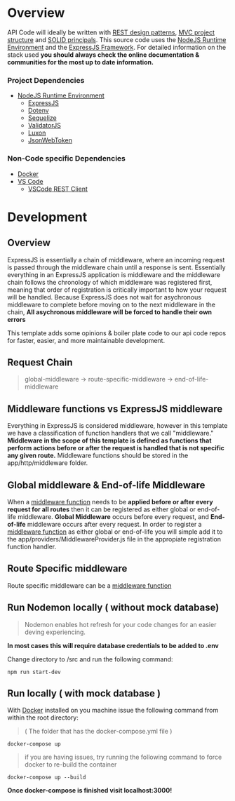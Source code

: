 # Overview

API Code will ideally be written with [REST design patterns](https://blog.stoplight.io/api-design-patterns-for-rest-web-services), [MVC project structure](https://developer.mozilla.org/en-US/docs/Glossary/MVC) and [SOLID principals](https://www.digitalocean.com/community/conceptual_articles/s-o-l-i-d-the-first-five-principles-of-object-oriented-design). This source code uses the [NodeJS Runtime Environment](https://nodejs.org/en/) and the [ExpressJS Framework](https://expressjs.com/). For detailed information on the stack used __you should always check the online documentation & communities for the most up to date information.__  

### Project Dependencies
- [NodeJS Runtime Environment](https://nodejs.org/en/)
    - [ExpressJS](https://expressjs.com/)
    - [Dotenv](https://www.npmjs.com/package/dotenv)
    - [Sequelize](https://sequelize.org/)
    - [ValidatorJS](https://github.com/mikeerickson/validatorjs)
    - [Luxon](https://www.npmjs.com/package/luxon)
    - [JsonWebToken](https://github.com/auth0/node-jsonwebtoken)

### Non-Code specific Dependencies
- [Docker](https://www.docker.com/)
- [VS Code](https://code.visualstudio.com/)
    - [VSCode REST Client](https://marketplace.visualstudio.com/items?itemName=humao.rest-client)

# Development

## Overview

ExpressJS is essentially a chain of middleware, where an incoming request is passed through the middleware chain until a response is sent. Essentially everything in an ExpressJS application is middleware and the middleware chain follows the chronology of which middleware was registered first, meaning that order of registration is critically important to how your request will be handled. Because ExpressJS does not wait for asychronous middleware to complete before moving on to the next middleware in the chain, **__All asychronous middleware will be forced to handle their own errors__**

This template adds some opinions & boiler plate code to our api code repos for faster, easier, and more maintainable development.

## Request Chain
> global-middleware -> route-specific-middleware -> end-of-life-middleware

## Middleware functions vs ExpressJS middleware
Everything in ExpressJS is considered middleware, however in this template we have a classification of function handlers that we call "middleware." **__Middleware in the scope of this template is defined as functions that perform actions before or after the request is handled that is not specific any given route.__** Middleware functions should be stored in the app/http/middleware folder.

## Global middleware & End-of-life Middleware
When a [middleware function](#middleware-functions-vs-expressjs-middleware) needs to be **__applied before or after every request for all routes__** then it can be registered as either global or end-of-life middleware. **Global Middleware** occurs before every request, and **End-of-life** middleware occurs after every request. In order to register a [middleware function](#middleware-functions-vs-expressjs-middleware) as either global or end-of-life you will simple add it to the app/providers/MiddlewareProvider.js file in the appropiate registration function handler.

## Route Specific middleware
Route specific middleware can be a [middleware function](#middleware-functions-vs-expressjs-middleware)

## Run Nodemon locally ( without mock database)

> Nodemon enables hot refresh for your code changes for an easier deving experiencing.

**__In most cases this will require database credentials to be added to .env__**

Change directory to /src and run the following command:  
```
npm run start-dev
```

## Run locally ( with mock database )

With [Docker]() installed on you machine issue the following command from within the root directory:  
> ( The folder that has the docker-compose.yml file )
```
docker-compose up
```
> if you are having issues, try running the following command to force docker to re-build the container
```
docker-compose up --build
```

**__Once docker-compose is finished visit localhost:3000!__**

